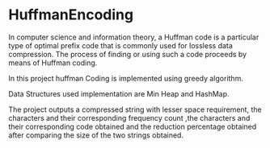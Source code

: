 # HuffmanEncoding

In computer science and information theory, a Huffman code is a particular type of optimal prefix code that is commonly used for lossless data compression. The process of finding or using such a code proceeds by means of Huffman coding.

In this project huffman Coding is implemented using greedy algorithm.

Data Structures used implementation are Min Heap and HashMap.

The project outputs a compressed string with lesser space requirement, the characters and their corresponding frequency count ,the characters and their corresponding code obtained and the reduction percentage obtained after comparing the size of the two strings obtained.
